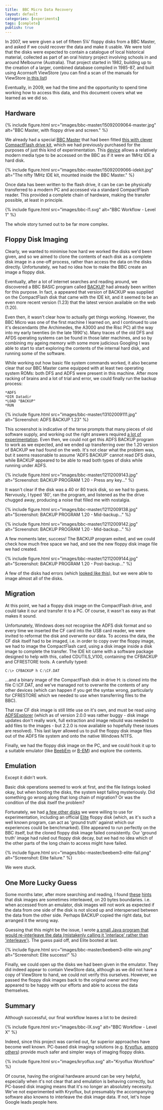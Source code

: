 ```yaml
---
title:  BBC Micro Data Recovery
layout: default
categories: [experiments]
tags: [complete]
publish: true
---
```


In 2007, we were given a set of fifteen 5¼' floppy disks from a BBC Master, and asked if we could recover the data and make it usable. We were told that the disks were expected to contain a catalogue of local historical material, collected as part of an oral history project involving schools in and around Melbourne (Australia). That project started in 1982, building up to the creation of a larger, combined database compiled in 1985-87, and built using Acornsoft ViewStore (you can find a scan of the manuals for ViewStore [in this list][3])

Eventually, in 2009, we had the time and the opportunity to spend time working how to access this data, and this document covers what we learned as we did so.

Hardware
--------

{% include figure.html src="images/bbc-master/15092009064-master.jpg" alt="BBC Master, with floppy drive and screen." %}

We already had a special [BBC Master][1] that had been fitted [this with clever CompactFlash drive kit][1], which we had previously purchased for the purposes of just this kind of experimentation. This [device][13] allows a relatively modern media type to be accessed on the BBC as if it were an 1MHz IDE a hard disk. 

{% include figure.html src="images/bbc-master/15092009066-idekit.jpg" alt="The nifty 1MHz IDE kit, mounted inside the BBC Master." %}

Once data has been written to the flash drive, it can be can be physically transferred to a modern PC and accessed via a standard CompactFlash reader. This provided a complete chain of hardware, making the transfer possible, at least in principle. 

{% include figure.html src="images/bbc-l1.svg" alt="BBC Workflow - Level 1" %}

The whole story turned out to be far more complex. 

Floppy Disk Imaging
-------------------

Clearly, we wanted to minimise how hard we worked the disks we'd been given, and so we aimed to clone the contents of each disk as a complete disk image in a one-off process, rather than access the data on the disks directly. Unfortunately, we had no idea how to make the BBC create an image a floppy disk.

Eventually, after a lot of internet searches and reading around, we discovered a BBC BASIC program called [BACKUP][4] had already been written for this purpose. In fact, a appeared that version of BACKUP was supplied on the CompactFlash disk that came with the IDE kit, and it seemed to be an even more recent version (1.23) that the latest version available on the web (1.20).

Even then, it wasn't clear how to actually get things working. However, the BBC Micro was one of the first machine I learned on, and I continued to use it's descendants (the Archimedes, the A3000 and the Risc PC) all the way into my early twenties (in the late 1990's). Many traces of the old DFS and AFDS operating systems can be found in those later machines, and so by combining my ageing memory with some more judicious Googling I was able to start to start exploring the contents of the internal hard disk, and running some of the software. 

While working out how basic file system commands worked, it also became clear that our BBC Master came equipped with at least two operating system ROMs: both DFS and ADFS were present in this machine. After more racking of brains and a lot of trial and error, we could finally run the backup process:

    *ADFS
    *DIR Datadir
    *LOAD "BACKUP"
    *RUN

{% include figure.html src="images/bbc-master/13102009111.jpg" alt="Screenshot: ADFS BACKUP 1.23" %}

This screenshot is indicative of the terse prompts that many pieces of old software supply, and working out the right answers required [a lot of experimentation][14]. Even then, we could not get this ADFS BACKUP program to work as we expected, and we ended up transferring over the 1.20 version of BACKUP we had found on the web. It's not clear what the problem was, but it seems reasonable to assume 'ADFS BACKUP' cannot read DFS disks, while BACKUP appeared to be able to read both types of disks while running under ADFS.

{% include figure.html src="images/bbc-master/12112009143.jpg" alt="Screenshot: BACKUP PROGRAM 1.20 - Press any key..." %}

It wasn't clear if the disk was a 40 or 80 track disk, so we had to guess. Nervously, I typed '80', ran the program, and listened as the the drive chugged away, producing a noise that filled me with nostalgia.

{% include figure.html src="images/bbc-master/12112009138.jpg" alt="Screenshot: BACKUP PROGRAM 1.20 - Mid-backup..." %}

{% include figure.html src="images/bbc-master/12112009142.jpg" alt="Screenshot: BACKUP PROGRAM 1.20 - Mid-backup..." %}

A few moments later, success! The BACKUP program exited, and we could check how much free space we had, and see the new floppy disk image file we had created.

{% include figure.html src="images/bbc-master/12112009144.jpg" alt="Screenshot: BACKUP PROGRAM 1.20 - Post-backup..." %}

A few of the disks had errors (which [looked like this](images/bbc-master/12112009136.jpg)), but we were able to image almost all of the disks.

Migration
---------

At this point, we had a floppy disk image on the CompactFlash drive, and could take it our and transfer it to a PC. Of course, it wasn't as easy as that makes it sound.

Unfortunately, Windows does not recognise the ADFS disk format and so every time we inserted the CF card into the USB card reader, we were invited to reformat the disk and overwrite our data. To access the data, the CF disk itself had to be imaged, i.e. in order to copy over the floppy image, we had to image the CompactFlash card, using a disk image inside a disk image to complete the transfer. The IDE kit came with a software package designed to help with this, called CDUTILS_V100, containing the CFBACKUP and CFRESTORE tools. A carefully typed:

    C:\> CFBACKUP h C:\CF.DAT

...and a binary image of the CompactFlash disk in drive H: is cloned into the file C:\CF.DAT, and we've managed not to overwrite the contents of any other devices (which can happen if you get the syntax wrong, particularly for CFRESTORE which we needed to use when transferring files to the BBC).

That raw CF disk image is still little use on it's own, and must be read using [ADFSExplorer][7] (which as of version 2.0.0 was rather buggy - disk image updates don't really work, full extraction and image rebuild was needed to add files to the images - but 2.2.0 is now available so hopefully these issues are resolved). This last layer allowed us to pull the floppy disk image files out of the ADFS file system and onto the native Windows NTFS.

Finally, we had the floppy disk image on the PC, and we could hook it up to a suitable emulator (like [BeebEm][8] or [B-EM][9]) and explore the contents.


Emulation
---------

Except it didn't work. 

Basic disk operations seemed to work at first, and the file listings looked okay, but when booting the disks, the system kept failing mysteriously. Did something go wrong along that long chain of migration? Or was the condition of the disk itself the problem? 

Fortunately, we had [a few other disks][18] we were willing to use for experimentation, including an official [Elite][19] floppy disk (which, as it's such a well known program, can act as 'ground truth' against which our experiences could be benchmarked). Elite appeared to run perfectly on the BBC itself, but the cloned floppy disk image failed consistently. Our 'ground truth' image had ruled out floppy disk decay, but we had no idea which of the other parts of the long chain to access might have failed.

{% include figure.html src="images/bbc-master/beebem3-elite-fail.png" alt="Screenshot: Elite failure." %}

We were stuck.


One More Lucky Guess
--------------------

Some months later, after more searching and reading, I found [these][5] [hints][6] that disk images are sometimes interleaved, on 20 bytes boundaries. i.e. when accessed from an emulator, disk images will not work as expected if the data from one side of the disk is not sliced up and interspersed between the data from the other side. Perhaps BACKUP copied the right data, but arranged it the wrong way.

Guessing that this might be the issue, I wrote [a small Java program that would re-interleave the data (mistakenly calling it 'interlace' rather than 'interleave')][10]. The guess paid off, and Elite booted at last.

{% include figure.html src="images/bbc-master/beebem3-elite-win.png" alt="Screenshot: Elite success!" %}

Finally, we could open up the disks we had been given in the emulator. They did indeed appear to contain ViewStore data, although as we did not have a copy of ViewStore to hand, we could not verify this ourselves. However, we passed the floppy disk images back to the original owner and they appeared to be happy with our efforts and able to access the data themselves.


Summary
-------

Although successful, our final workflow leaves a lot to be desired:

{% include figure.html src="images/bbc-lX.svg" alt="BBC Workflow - Level X" %}

Indeed, since this project was carried out, far superior approaches have become well known. PC-based disk imaging solutions (e.g. [Kryoflux][11], [among others][12]) provide much safer and simpler ways of imaging floppy disks.

{% include figure.html src="images/kryoflux.svg" alt="Kryoflux Workflow" %}

Of course, having the original hardware around can be very helpful, especially when it's not clear that and emulation is behaving correctly, but PC-based disk imaging means that it's no longer an absolutely necessity. We've not experimented with Kryoflux, but presumably the accompanying software also knowns to interleave the disk image data. If not, let's hope Google leads people here.

[1]: http://acorn.chriswhy.co.uk/Computers/Master128.html
[2]: http://www.retroclinic.com/acorn/kitide1mhz/kitide1mhz.htm
[3]: http://www.8bs.com/othrdnld/manuals/applications.shtml
[4]: http://mdfs.net/Apps/DiskTools/
[5]: http://www.8bs.com/filecon.htm#dit
[6]: http://mdfs.net/Docs/Books/HADFSMan/Chap5.htm
[7]: http://www.g7jjf.com/adfs_explorer.htm
[8]: http://www.mkw.me.uk/beebem/
[9]: http://b-em.bbcmicro.com/
[10]: BBCUtils/src/uk/bl/dpt/bbc/DiskImageInterlacer.java.html
[11]: http://www.kryoflux.com/
[12]: http://www.archiveteam.org/index.php?title=Rescuing_Floppy_Disks
[13]: images/bbc-master/
[14]: images/bbc-master/#toc1
[15]: http://acorn.chriswhy.co.uk/docs/Acorn/Manuals/Acorn_DiscSystemUGI2.pdf
[16]: http://acorn.chriswhy.co.uk/docs/Acorn/Manuals/Acorn_ADFSUG.pdf
[17]: https://www.youtube.com/watch?feature=player_detailpage&v=TYetKjaVl6k#t=322
[18]: images/bbc-master/12112009139-disks.jpg
[19]: http://en.wikipedia.org/wiki/Elite_(video_game)

